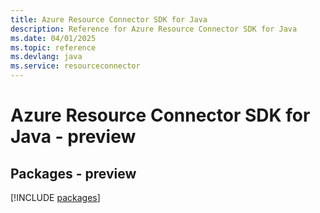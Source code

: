```yaml
---
title: Azure Resource Connector SDK for Java
description: Reference for Azure Resource Connector SDK for Java
ms.date: 04/01/2025
ms.topic: reference
ms.devlang: java
ms.service: resourceconnector
---
```

# Azure Resource Connector SDK for Java - preview
## Packages - preview
[!INCLUDE [packages](resource-connector-index.md)]